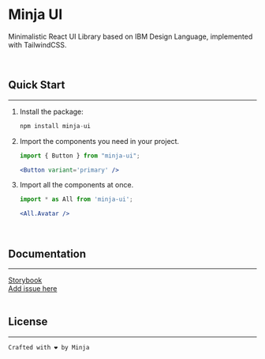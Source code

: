 # Minja UI

Minimalistic React UI Library based on IBM Design Language, implemented with TailwindCSS. 

<br />

## Quick Start

<hr>

1. Install the package:

   ```jsx
   npm install minja-ui
   ```

2. Import the components you need in your project.

   ```jsx
   import { Button } from "minja-ui";

   <Button variant='primary' />
   ```

3. Import all the components at once.

   ```jsx
   import * as All from 'minja-ui';

   <All.Avatar />
   ```

<br />

## Documentation

<hr>
	<a href="https://minja-ui.netlify.app/" 
      target="_blank">
   Storybook
	</a>
<br />
	<a href="https://github.com/minime89-maker/ui-library/issues" target='_blank'>
		Add issue here
	</a>

<br />
<br />

## License

<hr>

    Crafted with ❤️ by Minja
